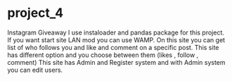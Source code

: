 # project_4
Instagram Giveaway
I use instaloader and pandas package for this project.
If you want start site LAN mod you can use WAMP.
On this site you can get list of who follows you and like and comment on a specific post.
This site has different option and you choose between them (likes , follow , comment)
This site has Admin and Register system and with Admin system you can edit users.

